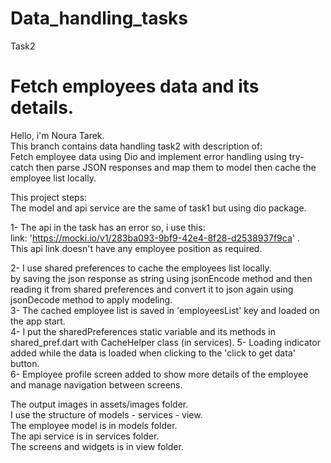 # Data_handling_tasks

Task2

# Fetch employees data and its details.

Hello, i'm Noura Tarek.   
This branch contains data handling task2
with description of:                    
Fetch employee data using Dio and implement error handling using try-catch then parse JSON responses
and map them to model then cache the employee list locally.

This project steps:               
The model and api service are the same of task1 but using dio package.

1- The api in the task has an error so, i use this:  
link: 'https://mocki.io/v1/283ba093-9bf9-42e4-8f28-d2538937f9ca' .   
This api link doesn't have any employee position as required.

2- I use shared preferences to cache the employees list locally.                   
by saving the json response as string using jsonEncode method and then reading it from shared preferences and convert it to json
again using jsonDecode method to apply modeling.              
3- The cached employee list is saved in 'employeesList' key and loaded on the app start.        
4- I put the sharedPreferences static variable and its methods in shared_pref.dart with CacheHelper
class (in services).
5- Loading indicator added while the data is loaded when clicking to the 'click to get data'
button.               
6- Employee profile screen added to show more details of the employee and manage navigation between
screens.

The output images in assets/images folder.     
I use the structure of models - services - view.    
The employee model is in models folder.      
The api service is in services folder.      
The screens and widgets is in view folder.     

